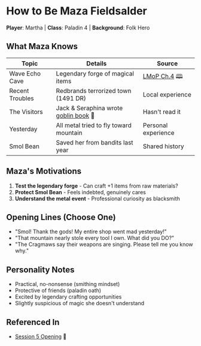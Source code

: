 # How to Be Maza Fieldsalder
**Player**: Martha | **Class**: Paladin 4 | **Background**: Folk Hero

## What Maza Knows
| Topic | Details | Source |
|-------|---------|--------|
| Wave Echo Cave | Legendary forge of magical items | [LMoP Ch.4](https://www.dndbeyond.com/sources/lmop/wave-echo-cave) 🕮 |
| Recent Troubles | Redbrands terrorized town (1491 DR) | Local experience |
| The Visitors | Jack & Seraphina wrote [goblin book](../../GoblinResearch.md) 📍 | Hasn't read it |
| Yesterday | All metal tried to fly toward mountain | Personal experience |
| Smol Bean | Saved her from bandits last year | Shared history |

## Maza's Motivations
1. **Test the legendary forge** - Can craft +1 items from raw materials?
2. **Protect Smol Bean** - Feels indebted, genuinely cares
3. **Understand the metal event** - Professional curiosity as blacksmith

## Opening Lines (Choose One)
- "Smol! Thank the gods! My entire shop went mad yesterday!"
- "That mountain nearly stole every tool I own. What did you DO?"
- "The Cragmaws say their weapons are singing. Please tell me you know why."

## Personality Notes
- Practical, no-nonsense (smithing mindset)
- Protective of friends (paladin oath)
- Excited by legendary crafting opportunities
- Slightly suspicious of magic she doesn't understand

## Referenced In
- [Session 5 Opening](../../../notes/session-5/00-INDEX.md) 📍